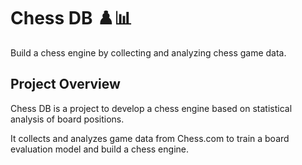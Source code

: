 # Chess DB ♟️📊

Build a chess engine by collecting and analyzing chess game data.

## Project Overview

Chess DB is a project to develop a chess engine based on statistical analysis of board positions.

It collects and analyzes game data from Chess.com to train a board evaluation model and build a chess engine.

<!-- ## Demo -->

<!-- ## Pipeline

### 1.

## Pipeline Optimization

## Model Training -->
